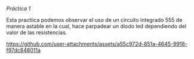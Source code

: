 *Práctica 1*

Esta practiica podemos observar el uso de un circuito integrado 555 de manera astable en la cual, hace parpadear un diodo led dependiendo del valor de las resistencias.



https://github.com/user-attachments/assets/a55c972d-851a-4645-9918-f97dc848011a

